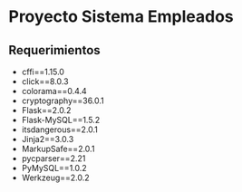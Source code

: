 # Proyecto Sistema Empleados

## Requerimientos
- cffi==1.15.0
- click==8.0.3
- colorama==0.4.4
- cryptography==36.0.1
- Flask==2.0.2
- Flask-MySQL==1.5.2
- itsdangerous==2.0.1                               
- Jinja2==3.0.3
- MarkupSafe==2.0.1
- pycparser==2.21
- PyMySQL==1.0.2
- Werkzeug==2.0.2


